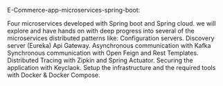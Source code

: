 E-Commerce-app-microservices-spring-boot:

Four microservices developed with Spring boot and Spring cloud.
we will explore and have hands on with deep progress into several of the microservices distributed patterns like:
Configuration servers.
Discovery server (Eureka)
Api Gateway.
Asynchronous communication with Kafka
Synchronous communication with Open Feign and Rest Templates.
Distributed Tracing with Zipkin and Spring Actuator.
Securing the application with Keyclaok.
Setup the infrastructure and the required tools with Docker & Docker Compose.
